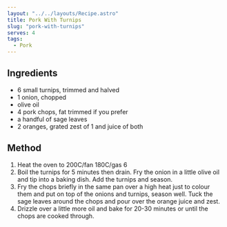 ```yaml
---
layout: "../../layouts/Recipe.astro"
title: Pork With Turnips
slug: "pork-with-turnips"
serves: 4
tags:
  - Pork
---
```


## Ingredients

- 6 small turnips, trimmed and halved
- 1 onion, chopped
- olive oil
- 4 pork chops, fat trimmed if you prefer
- a handful of sage leaves
- 2 oranges, grated zest of 1 and juice of both

## Method

1. Heat the oven to 200C/fan 180C/gas 6
1. Boil the turnips for 5 minutes then drain. Fry the onion in a little olive oil and tip into a baking dish. Add the turnips and season.
1. Fry the chops briefly in the same pan over a high heat just to colour them and put on top of the onions and turnips, season well. Tuck the sage leaves around the chops and pour over the orange juice and zest.
1. Drizzle over a little more oil and bake for 20-30 minutes or until the chops are cooked through.